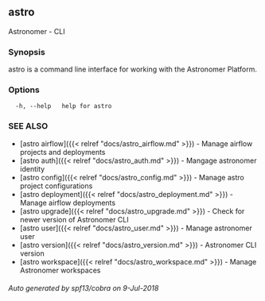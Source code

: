 ## astro

Astronomer - CLI

### Synopsis

astro is a command line interface for working with the Astronomer Platform.

### Options

```
  -h, --help   help for astro
```

### SEE ALSO

* [astro airflow]({{< relref "docs/astro_airflow.md" >}})	 - Manage airflow projects and deployments
* [astro auth]({{< relref "docs/astro_auth.md" >}})	 - Mangage astronomer identity
* [astro config]({{< relref "docs/astro_config.md" >}})	 - Manage astro project configurations
* [astro deployment]({{< relref "docs/astro_deployment.md" >}})	 - Manage airflow deployments
* [astro upgrade]({{< relref "docs/astro_upgrade.md" >}})	 - Check for newer version of Astronomer CLI
* [astro user]({{< relref "docs/astro_user.md" >}})	 - Manage astronomer user
* [astro version]({{< relref "docs/astro_version.md" >}})	 - Astronomer CLI version
* [astro workspace]({{< relref "docs/astro_workspace.md" >}})	 - Manage Astronomer workspaces

###### Auto generated by spf13/cobra on 9-Jul-2018
